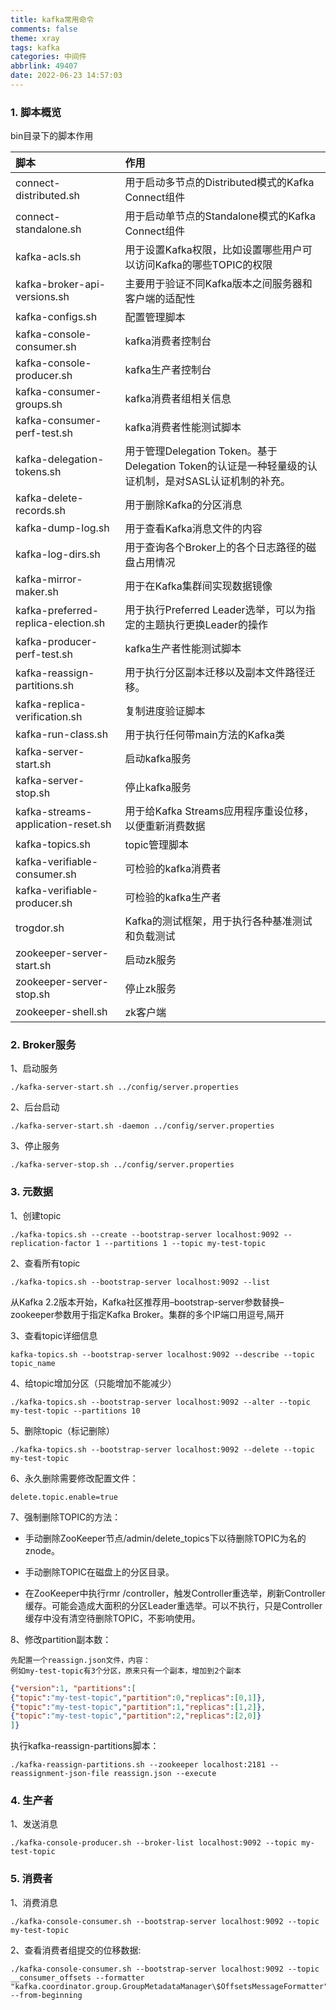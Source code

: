 ```yaml
---
title: kafka常用命令
comments: false
theme: xray
tags: kafka
categories: 中间件
abbrlink: 49407
date: 2022-06-23 14:57:03
---
```

### 1. 脚本概览
bin目录下的脚本作用

|  脚本  |         作用        |    
| :----- | :---------------- | 
| connect-distributed.sh  |  用于启动多节点的Distributed模式的Kafka Connect组件 | 
|  connect-standalone.sh | 用于启动单节点的Standalone模式的Kafka Connect组件 | 
| kafka-acls.sh	  | 用于设置Kafka权限，比如设置哪些用户可以访问Kafka的哪些TOPIC的权限| 
|  kafka-broker-api-versions.sh	 |  主要用于验证不同Kafka版本之间服务器和客户端的适配性 | 
|  kafka-configs.sh	 |  配置管理脚本 | 
| kafka-console-consumer.sh	  | kafka消费者控制台 | 
|  kafka-console-producer.sh | kafka生产者控制台 | 
|  kafka-consumer-groups.sh	 |  kafka消费者组相关信息 | 
|  kafka-consumer-perf-test.sh	 | kafka消费者性能测试脚本 | 
|  kafka-delegation-tokens.sh	 |  用于管理Delegation Token。基于Delegation Token的认证是一种轻量级的认证机制，是对SASL认证机制的补充。 | 
|  kafka-delete-records.sh	 |  用于删除Kafka的分区消息 | 
|  kafka-dump-log.sh	 |  用于查看Kafka消息文件的内容 | 
| kafka-log-dirs.sh	 | 用于查询各个Broker上的各个日志路径的磁盘占用情况 | 
|  kafka-mirror-maker.sh |  用于在Kafka集群间实现数据镜像 | 
|  kafka-preferred-replica-election.sh |  用于执行Preferred Leader选举，可以为指定的主题执行更换Leader的操作 | 
|  kafka-producer-perf-test.sh	 | kafka生产者性能测试脚本 | 
|  kafka-reassign-partitions.sh	 |  用于执行分区副本迁移以及副本文件路径迁移。 | 
| kafka-replica-verification.sh  |  复制进度验证脚本 | 
|  kafka-run-class.sh |  用于执行任何带main方法的Kafka类 | 
|  kafka-server-start.sh |  启动kafka服务 | 
|  kafka-server-stop.sh |  停止kafka服务 | 
|  kafka-streams-application-reset.sh |  用于给Kafka Streams应用程序重设位移，以便重新消费数据 | 
| kafka-topics.sh  |  topic管理脚本 | 
|  kafka-verifiable-consumer.sh	 |  可检验的kafka消费者 | 
|  kafka-verifiable-producer.sh	 | 可检验的kafka生产者 | 
| trogdor.sh	  | Kafka的测试框架，用于执行各种基准测试和负载测试 | 
|  zookeeper-server-start.sh |  启动zk服务 | 
| zookeeper-server-stop.sh  | 停止zk服务 | 
|  zookeeper-shell.sh | zk客户端 | 

### 2. Broker服务
1、启动服务
```shell
./kafka-server-start.sh ../config/server.properties
```
2、后台启动
```shell
./kafka-server-start.sh -daemon ../config/server.properties
```
3、停止服务
```shell
./kafka-server-stop.sh ../config/server.properties
```


### 3. 元数据

1、创建topic
```shell
./kafka-topics.sh --create --bootstrap-server localhost:9092 --replication-factor 1 --partitions 1 --topic my-test-topic
```
2、查看所有topic
```shell
./kafka-topics.sh --bootstrap-server localhost:9092 --list
```


从Kafka 2.2版本开始，Kafka社区推荐用–bootstrap-server参数替换–zookeeper参数用于指定Kafka Broker。集群的多个IP端口用逗号,隔开

3、查看topic详细信息
```shell
kafka-topics.sh --bootstrap-server localhost:9092 --describe --topic topic_name
```
4、给topic增加分区（只能增加不能减少）
```shell
./kafka-topics.sh --bootstrap-server localhost:9092 --alter --topic my-test-topic --partitions 10
```
5、删除topic（标记删除）
```shell
./kafka-topics.sh --bootstrap-server localhost:9092 --delete --topic my-test-topic
```
6、永久删除需要修改配置文件：
```properties
delete.topic.enable=true
```

7、强制删除TOPIC的方法：
 - 手动删除ZooKeeper节点/admin/delete_topics下以待删除TOPIC为名的znode。 
   
 - 手动删除TOPIC在磁盘上的分区目录。
 - 在ZooKeeper中执行rmr /controller，触发Controller重选举，刷新Controller缓存。可能会造成大面积的分区Leader重选举。可以不执行，只是Controller缓存中没有清空待删除TOPIC，不影响使用。

8、修改partition副本数：
    
    先配置一个reassign.json文件，内容：
    例如my-test-topic有3个分区，原来只有一个副本，增加到2个副本
```json
{"version":1, "partitions":[
{"topic":"my-test-topic","partition":0,"replicas":[0,1]},
{"topic":"my-test-topic","partition":1,"replicas":[1,2]},
{"topic":"my-test-topic","partition":2,"replicas":[2,0]}
]}
```
执行kafka-reassign-partitions脚本：
```shell
./kafka-reassign-partitions.sh --zookeeper localhost:2181 --reassignment-json-file reassign.json --execute
```
### 4. 生产者
1、发送消息
```shell
./kafka-console-producer.sh --broker-list localhost:9092 --topic my-test-topic
```


### 5. 消费者
1、消费消息
```shell
./kafka-console-consumer.sh --bootstrap-server localhost:9092 --topic my-test-topic
```

2、查看消费者组提交的位移数据:
```shell
./kafka-console-consumer.sh --bootstrap-server localhost:9092 --topic __consumer_offsets --formatter "kafka.coordinator.group.GroupMetadataManager\$OffsetsMessageFormatter" --from-beginning
```